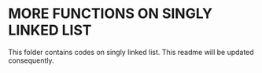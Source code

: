 # MORE FUNCTIONS ON SINGLY LINKED LIST
This folder contains codes on singly linked list.
This readme will be updated consequently.

